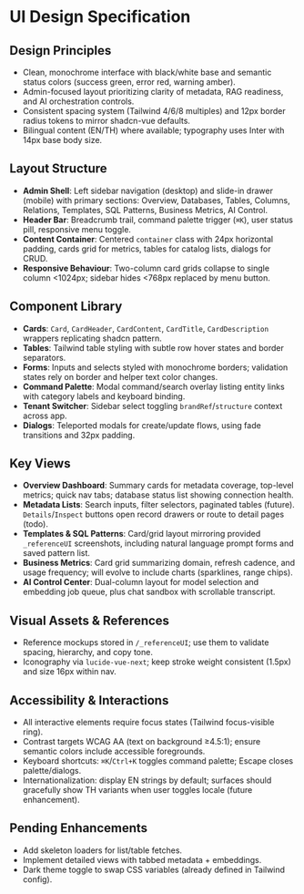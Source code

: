 # UI Design Specification

## Design Principles
- Clean, monochrome interface with black/white base and semantic status colors (success green, error red, warning amber).
- Admin-focused layout prioritizing clarity of metadata, RAG readiness, and AI orchestration controls.
- Consistent spacing system (Tailwind 4/6/8 multiples) and 12px border radius tokens to mirror shadcn-vue defaults.
- Bilingual content (EN/TH) where available; typography uses Inter with 14px base body size.

## Layout Structure
- **Admin Shell**: Left sidebar navigation (desktop) and slide-in drawer (mobile) with primary sections: Overview, Databases, Tables, Columns, Relations, Templates, SQL Patterns, Business Metrics, AI Control.
- **Header Bar**: Breadcrumb trail, command palette trigger (`⌘K`), user status pill, responsive menu toggle.
- **Content Container**: Centered `container` class with 24px horizontal padding, cards grid for metrics, tables for catalog lists, dialogs for CRUD.
- **Responsive Behaviour**: Two-column card grids collapse to single column <1024px; sidebar hides <768px replaced by menu button.

## Component Library
- **Cards**: `Card`, `CardHeader`, `CardContent`, `CardTitle`, `CardDescription` wrappers replicating shadcn pattern.
- **Tables**: Tailwind table styling with subtle row hover states and border separators.
- **Forms**: Inputs and selects styled with monochrome borders; validation states rely on border and helper text color changes.
- **Command Palette**: Modal command/search overlay listing entity links with category labels and keyboard binding.
- **Tenant Switcher**: Sidebar select toggling `brandRef`/`structure` context across app.
- **Dialogs**: Teleported modals for create/update flows, using fade transitions and 32px padding.

## Key Views
- **Overview Dashboard**: Summary cards for metadata coverage, top-level metrics; quick nav tabs; database status list showing connection health.
- **Metadata Lists**: Search inputs, filter selectors, paginated tables (future). `Details`/`Inspect` buttons open record drawers or route to detail pages (todo).
- **Templates & SQL Patterns**: Card/grid layout mirroring provided `_referenceUI` screenshots, including natural language prompt forms and saved pattern list.
- **Business Metrics**: Card grid summarizing domain, refresh cadence, and usage frequency; will evolve to include charts (sparklines, range chips).
- **AI Control Center**: Dual-column layout for model selection and embedding job queue, plus chat sandbox with scrollable transcript.

## Visual Assets & References
- Reference mockups stored in `/_referenceUI`; use them to validate spacing, hierarchy, and copy tone.
- Iconography via `lucide-vue-next`; keep stroke weight consistent (1.5px) and size 16px within nav.

## Accessibility & Interactions
- All interactive elements require focus states (Tailwind focus-visible ring).
- Contrast targets WCAG AA (text on background ≥4.5:1); ensure semantic colors include accessible foregrounds.
- Keyboard shortcuts: `⌘K`/`Ctrl+K` toggles command palette; Escape closes palette/dialogs.
- Internationalization: display EN strings by default; surfaces should gracefully show TH variants when user toggles locale (future enhancement).

## Pending Enhancements
- Add skeleton loaders for list/table fetches.
- Implement detailed views with tabbed metadata + embeddings.
- Dark theme toggle to swap CSS variables (already defined in Tailwind config).
